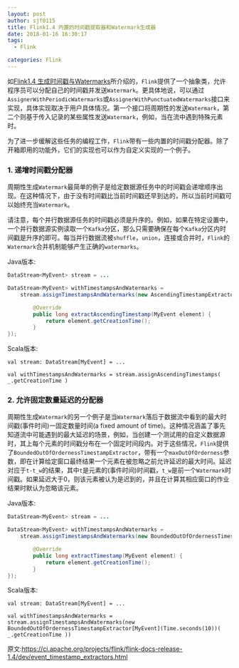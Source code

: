 ```yaml
---
layout: post
author: sjf0115
title: Flink1.4 内置的时间戳提取器和Watermark生成器
date: 2018-01-16 16:30:17
tags:
  - Flink

categories: Flink
---
```


如[Flink1.4 生成时间戳与Watermarks](http://smartsi.club/2018/01/15/Flink/[Flink]Flink1.4%20%E7%94%9F%E6%88%90%E6%97%B6%E9%97%B4%E6%88%B3%E4%B8%8EWatermarks/)所介绍的，`Flink`提供了一个抽象类，允许程序员可以分配自己的时间戳并发送`Watermark`。更具体地说，可以通过`AssignerWithPeriodicWatermarks`或`AssignerWithPunctuatedWatermarks`接口来实现，具体实现取决于用户具体情况。第一个接口将周期性的发送`Watermark`，第二个则基于传入记录的某些属性发送`Watermark`，例如，当在流中遇到特殊元素时。

为了进一步缓解这些任务的编程工作，`Flink`带有一些内置的时间戳分配器。除了开箱即用的功能外，它们的实现也可以作为自定义实现的一个例子。

### 1. 递增时间戳分配器

周期性生成`Watermark`最简单的例子是给定数据源任务中的时间戳会递增顺序出现。在这种情况下，由于没有时间戳比当前时间戳还早到达的，所以当前时间戳可以始终充当`Watermark`。

请注意，每个并行数据源任务的时间戳必须是升序的。例如，如果在特定设置中，一个并行数据源实例读取一个`Kafka`分区，那么只需要确保在每个`Kafka`分区内时间戳是升序的即可。每当并行数据流被`shuffle`，`union`，连接或合并时，`Flink`的`Watermark`合并机制能够产生正确的`watermarks`。

Java版本:
```java
DataStream<MyEvent> stream = ...

DataStream<MyEvent> withTimestampsAndWatermarks =
    stream.assignTimestampsAndWatermarks(new AscendingTimestampExtractor<MyEvent>() {

        @Override
        public long extractAscendingTimestamp(MyEvent element) {
            return element.getCreationTime();
        }
});
```

Scala版本:
```
val stream: DataStream[MyEvent] = ...

val withTimestampsAndWatermarks = stream.assignAscendingTimestamps( _.getCreationTime )
```

### 2. 允许固定数量延迟的分配器

周期性生成`Watermark`的另一个例子是当`Watermark`落后于数据流中看到的最大时间戳(事件时间)一固定数量时间(a fixed amount of time)。这种情况涵盖了事先知道流中可能遇到的最大延迟的场景，例如，当创建一个测试用的自定义数据源时，其上每个元素的时间戳分布在一个固定时间段内。对于这些情况，`Flink`提供了`BoundedOutOfOrdernessTimestampExtractor`，带有一个`maxOutOfOrderness`参数，即在计算给定窗口最终结果一个元素在被忽略之前允许延迟的最大时间。延迟对应于`t-t_w`的结果，其中`t`是元素的(事件时间)时间戳，`t_w`是前一个`Watermark`时间戳。如果延迟大于0，则该元素被认为是迟到的，并且在计算其相应窗口的作业结果时默认为忽略该元素。

Java版本:
```java
DataStream<MyEvent> stream = ...

DataStream<MyEvent> withTimestampsAndWatermarks =
    stream.assignTimestampsAndWatermarks(new BoundedOutOfOrdernessTimestampExtractor<MyEvent>(Time.seconds(10)) {

        @Override
        public long extractTimestamp(MyEvent element) {
            return element.getCreationTime();
        }
});
```

Scala版本:
```
val stream: DataStream[MyEvent] = ...

val withTimestampsAndWatermarks = stream.assignTimestampsAndWatermarks(new BoundedOutOfOrdernessTimestampExtractor[MyEvent](Time.seconds(10))( _.getCreationTime ))
```


原文:https://ci.apache.org/projects/flink/flink-docs-release-1.4/dev/event_timestamp_extractors.html
